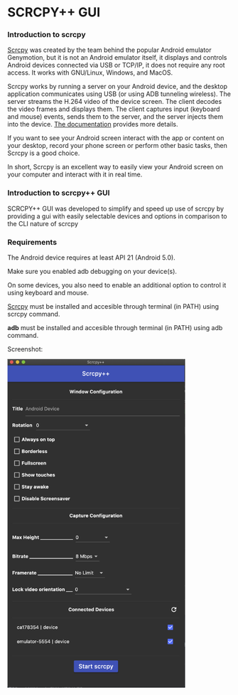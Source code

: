 # SCRCPY++ GUI

### Introduction to scrcpy

[Scrcpy](https://github.com/Genymobile/scrcpy) was created by the team behind the popular Android emulator Genymotion, but it is not an Android emulator itself, it displays and controls Android devices connected via USB or TCP/IP, it does not require any root access. It works with GNU/Linux, Windows, and MacOS.

Scrcpy works by running a server on your Android device, and the desktop application communicates using USB (or using ADB tunneling wireless). The server streams the H.264 video of the device screen. The client decodes the video frames and displays them. The client captures input (keyboard and mouse) events, sends them to the server, and the server injects them into the device. [The documentation](https://github.com/Genymobile/scrcpy/blob/master/DEVELOP.md) provides more details.

If you want to see your Android screen interact with the app or content on your desktop, record your phone screen or perform other basic tasks, then Scrcpy is a good choice.

In short, Scrcpy is an excellent way to easily view your Android screen on your computer and interact with it in real time.

### Introduction to scrcpy++ GUI

SCRCPY++ GUI was developed to simplify and speed up use of scrcpy by providing a gui with easily selectable devices and options in comparison to the CLI nature of scrcpy

### Requirements

The Android device requires at least API 21 (Android 5.0).

Make sure you enabled adb debugging on your device(s).

On some devices, you also need to enable an additional option to control it using keyboard and mouse.

[Scrcpy](https://github.com/Genymobile/scrcpy) must be installed and accesible through terminal (in PATH) using scrcpy command.

__adb__ must be installed and accesible through terminal (in PATH) using adb command.

Screenshot: 

<img src="Screenshot.png" width="400">